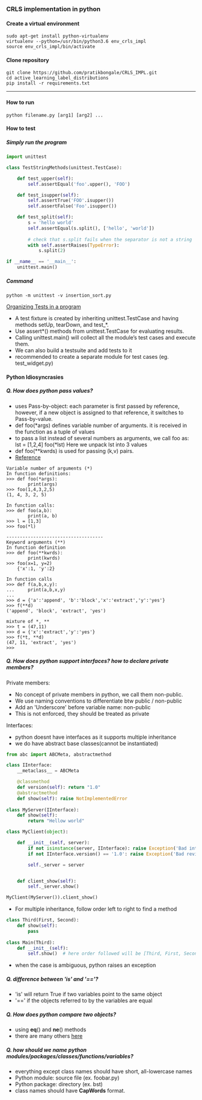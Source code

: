 ### CRLS implementation in python 

#### Create a virtual environment 
```
sudo apt-get install python-virtualenv
virtualenv --python=/usr/bin/python3.6 env_crls_impl
source env_crls_impl/bin/activate
```

#### Clone repository
```
git clone https://github.com/pratikbongale/CRLS_IMPL.git
cd active_learning_label_distributions
pip install -r requirements.txt
```
---------
#### How to run
```
python filename.py [arg1] [arg2] ...
```

#### How to test

##### Simply run the program
```python
import unittest

class TestStringMethods(unittest.TestCase):

    def test_upper(self):
        self.assertEqual('foo'.upper(), 'FOO')

    def test_isupper(self):
        self.assertTrue('FOO'.isupper())
        self.assertFalse('Foo'.isupper())

    def test_split(self):
        s = 'hello world'
        self.assertEqual(s.split(), ['hello', 'world'])
    
        # check that s.split fails when the separator is not a string
        with self.assertRaises(TypeError):
            s.split(2)

if __name__ == '__main__':
    unittest.main()
```


##### Command
```
python -m unittest -v insertion_sort.py
```

[Organizing Tests in a program](https://docs.python.org/3/library/unittest.html#organizing-tests)

- A test fixture is created by inheriting unittest.TestCase and having methods setUp, tearDown, and test_*.
- Use assert*() methods from unittest.TestCase for evaluating results.
- Calling unittest.main() will collect all the module’s test cases and execute them.
- We can also build a testsuite and add tests to it
- recommended to create a separate module for test cases (eg. test_widget.py)



#### Python Idiosyncrasies

##### Q. How does python pass values? 
- uses Pass-by-object: each parameter is first passed by reference, however, if a new object is assigned to that reference, it switches to Pass-by-value.
- def foo(*args) defines variable number of arguments. it is received in the function as a tuple of values
- to pass a list instead of several numbers as arguments, we call foo as: lst = [1,2,4] foo(*lst) Here we unpack lst into 3 values
- def foo(**kwrds) is used for passing (k,v) pairs.
- [Reference](https://www.python-course.eu/python3_passing_arguments.php)

```
Variable number of arguments (*)
In function definitions:
>>> def foo(*args):
        print(args)
>>> foo(1,4,3,2,5)
(1, 4, 3, 2, 5)

In function calls:
>>> def foo(a,b):
        print(a, b)
>>> l = [1,3]
>>> foo(*l)    

------------------------------------
Keyword arguments (**)
In function definition
>>> def foo(**kwrds):
        print(kwrds)
>>> foo(x=1, y=2)
    {'x':1, 'y':2}

In function calls     
>>> def f(a,b,x,y):
...     print(a,b,x,y)
...
>>> d = {'a':'append', 'b':'block','x':'extract','y':'yes'}
>>> f(**d)
('append', 'block', 'extract', 'yes')
```


```
mixture of *, **
>>> t = (47,11)
>>> d = {'x':'extract','y':'yes'}
>>> f(*t, **d)
(47, 11, 'extract', 'yes')
>>> 
```

##### Q. How does python support interfaces? how to declare private members?

Private members:
- No concept of private members in python, we call them non-public.
- We use naming conventions to differentiate btw public / non-public
- Add an 'Underscore' before variable name: non-public 
- This is not enforced, they should be treated as private

Interfaces:
- python doesnt have interfaces as it supports multiple inheritance
- we do have abstract base classes(cannot be instantiated)
```python
from abc import ABCMeta, abstractmethod

class IInterface:
    __metaclass__ = ABCMeta

    @classmethod
    def version(self): return "1.0"
    @abstractmethod
    def show(self): raise NotImplementedError
    
class MyServer(IInterface):
    def show(self):
        return "Hellow world"

class MyClient(object):

    def __init__(self, server):
        if not isinstance(server, IInterface): raise Exception('Bad interface')
        if not IInterface.version() == '1.0': raise Exception('Bad revision')

        self._server = server


    def client_show(self):
        self._server.show()

MyClient(MyServer()).client_show()
```

- For multiple inheritance, follow order left to right to find a method
```python
class Third(First, Second):
    def show(self):
        pass
    
class Main(Third):
    def __init__(self):
        self.show()  # here order followed will be [Third, First, Second]
```  

- when the case is ambiguous, python raises an exception


##### Q. difference between 'is' and '=='?
- 'is' will return True if two variables point to the same object
- '==' if the objects referred to by the variables are equal

##### Q. How does python compare two objects?
- using __eq__() and __ne__() methods
- there are many others [here](https://devinpractice.com/2016/11/29/python-objects-comparison/)

##### Q. how should we name python modules/packages/classes/functions/variables?
- everything except class names should have short, all-lowercase names
- Python module: source file (ex. foobar.py)
- Python package: directory (ex. bst)
- class names should have __CapWords__ format.
